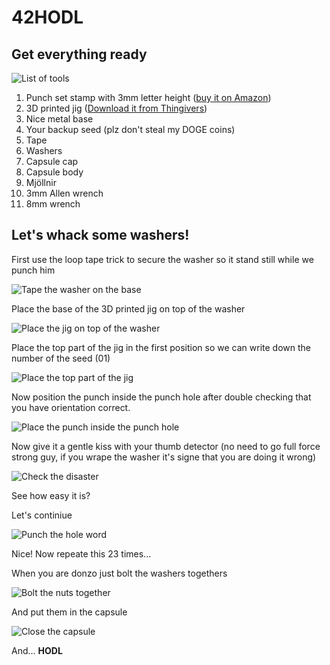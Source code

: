 # 42HODL

## Get everything ready

![List of tools](./img/1.png)

1. Punch set stamp with 3mm letter height ([buy it on Amazon](https://www.amazon.es/s?k=B081V4BVPG))
2. 3D printed jig ([Download it from Thingivers](https://www.thingiverse.com/thing:4830238))
3. Nice metal base
4. Your backup seed (plz don't steal my DOGE coins)
5. Tape
6. Washers
7. Capsule cap
8. Capsule body
9. Mjöllnir
10. 3mm Allen wrench
11. 8mm wrench

## Let's whack some washers!

First use the loop tape trick to secure the washer so it stand still while we punch him

![Tape the washer on the base](./img/2.png)

Place the base of the 3D printed jig on top of the washer

![Place the jig on top of the washer](./img/3.png)

Place the top part of the jig in the first position so we can write down the number of the seed (01)

![Place the top part of the jig](./img/4.png)

Now position the punch inside the punch hole after double checking that you have orientation correct.

![Place the punch inside the punch hole](./img/5.png)

Now give it a gentle kiss with your thumb detector (no need to go full force strong guy, if you wrape the washer it's signe that you are doing it wrong)

![Check the disaster](./img/6.png)

See how easy it is?

Let's continiue

![Punch the hole word](./img/7.png)

Nice! Now repeate this 23 times...

When you are donzo just bolt the washers togethers

![Bolt the nuts together](./img/8.png)

And put them in the capsule

![Close the capsule](./img/9.png)

And... **HODL**
